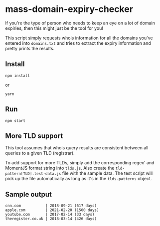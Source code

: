 # mass-domain-expiry-checker

If you're the type of person who needs to keep an eye on a lot of domain expiries, then this might
just be the tool for you!

This script simply requests whois information for all the domains you've entered into `domains.txt`
and tries to extract the expiry information and pretty prints the results.

## Install

    npm install

or

    yarn

## Run

    npm start

## More TLD support

This tool assumes that whois query results are consistent between all queries to a given TLD
(registrar).

To add support for more TLDs, simply add the corresponding regex' and MomentJS format string into
`tlds.js`. Also create the `tld-pattern[TLD].test-data.js` file with the sample data. The test
script will pick up the file automatically as long as it's in the `tlds.patterns` object.

## Sample output

    cnn.com           | 2018-09-21 (617 days)
    apple.com         | 2021-02-20 (1500 days)
    youtube.com       | 2017-02-14 (33 days)
    theregister.co.uk | 2018-03-14 (426 days)
